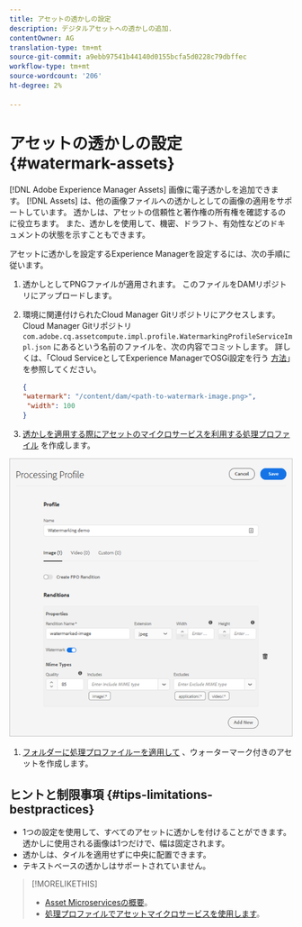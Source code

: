 ```yaml
---
title: アセットの透かしの設定
description: デジタルアセットへの透かしの追加.
contentOwner: AG
translation-type: tm+mt
source-git-commit: a9ebb97541b44140d0155bcfa5d0228c79dbffec
workflow-type: tm+mt
source-wordcount: '206'
ht-degree: 2%

---
```



# アセットの透かしの設定 {#watermark-assets}

[!DNL Adobe Experience Manager Assets] 画像に電子透かしを追加できます。 [!DNL Assets] は、他の画像ファイルへの透かしとしての画像の適用をサポートしています。 透かしは、アセットの信頼性と著作権の所有権を確認するのに役立ちます。 また、透かしを使用して、機密、ドラフト、有効性などのドキュメントの状態を示すこともできます。

アセットに透かしを設定するExperience Managerを設定するには、次の手順に従います。

1. 透かしとしてPNGファイルが適用されます。 このファイルをDAMリポジトリにアップロードします。

1. 環境に関連付けられたCloud Manager Gitリポジトリにアクセスします。 Cloud Manager Gitリポジトリ `com.adobe.cq.assetcompute.impl.profile.WatermarkingProfileServiceImpl.json` にあるという名前のファイルを、次の内容でコミットします。 詳しくは、「Cloud ServiceとしてExperience ManagerでOSGi設定を行う [方法](/help/implementing/deploying/configuring-osgi.md)」を参照してください。

   ```json
   {
   "watermark": "/content/dam/<path-to-watermark-image.png>",
    "width": 100
   }
   ```

1. [透かしを適用する際にアセットのマイクロサービスを利用する処理プロファイル](/help/assets/asset-microservices-configure-and-use.md#create-custom-profile) を作成します。

![透かしを作成するアセット処理プロファイル](assets/watermark-processing-profile.png)

1. [フォルダーに処理プロファイルーを適用して](/help/assets/asset-microservices-configure-and-use.md#use-profiles) 、ウォーターマーク付きのアセットを作成します。

## ヒントと制限事項 {#tips-limitations-bestpractices}

* 1つの設定を使用して、すべてのアセットに透かしを付けることができます。 透かしに使用される画像は1つだけで、幅は固定されます。
* 透かしは、タイルを適用せずに中央に配置できます。
* テキストベースの透かしはサポートされていません。

>[!MORELIKETHIS]
>
>* [Asset Microservicesの概要](/help/assets/asset-microservices-overview.md)。
>* [処理プロファイルでアセットマイクロサービスを使用します](/help/assets/asset-microservices-configure-and-use.md)。

